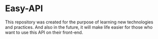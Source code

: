 # Easy-API
This repository was created for the purpose of learning new technologies and practices. And also in the future, it will make life easier for those who want to use this API on their front-end.
